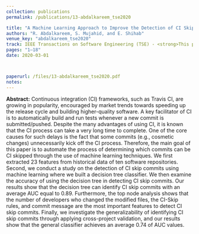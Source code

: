 ```yaml
---
collection: publications
permalink: /publications/13-abdalkareem_tse2020

title: "A Machine Learning Approach to Improve the Detection of CI Skip Commits"
authors: "R. Abdalkareem, S. Mujahid, and E. Shihab"
venue_key: "abdalkareem_tse2020"
track: IEEE Transactions on Software Engineering (TSE) - <strong>This paper is invited to be presented at ICSE 2021 as a Journal First paper</strong>
pages: "1–18"
date: 2020-03-01



paperurl: /files/13-abdalkareem_tse2020.pdf
notes:
---
```


**Abstract:** Continuous integration (CI) frameworks, such as Travis CI, are growing in popularity, encouraged by market trends towards
              speeding up the release cycle and building higher-quality software. A key facilitator of CI is to automatically build and run tests
              whenever a new commit is submitted/pushed. Despite the many advantages of using CI, it is known that the CI process can take a very
              long time to complete. One of the core causes for such delays is the fact that some commits (e.g., cosmetic changes) unnecessarily
              kick off the CI process. Therefore, the main goal of this paper is to automate the process of determining which commits can be CI
              skipped through the use of machine learning techniques. We first extracted 23 features from historical data of ten software repositories.
              Second, we conduct a study on the detection of CI skip commits using machine learning where we built a decision tree classifier. We
              then examine the accuracy of using the decision tree in detecting CI skip commits. Our results show that the decision tree can identify
              CI skip commits with an average AUC equal to 0.89. Furthermore, the top node analysis shows that the number of developers who
              changed the modified files, the CI-Skip rules, and commit message are the most important features to detect CI skip commits. Finally,
              we investigate the generalizability of identifying CI skip commits through applying cross-project validation, and our results show that the
              general classifier achieves an average 0.74 of AUC values.